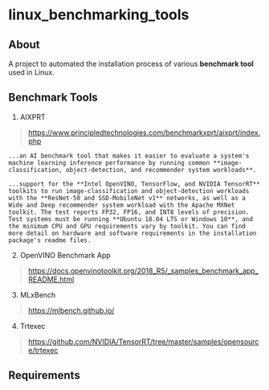 # linux_benchmarking_tools

## About
A project to automated the installation process of various **benchmark tool** used in Linux.

## Benchmark Tools
1. AIXPRT
> https://www.principledtechnologies.com/benchmarkxprt/aixprt/index.php

```
...an AI benchmark tool that makes it easier to evaluate a system's machine learning inference performance by running common **image-classification, object-detection, and recommender system workloads**.

...support for the **Intel OpenVINO, TensorFlow, and NVIDIA TensorRT** toolkits to run image-classification and object-detection workloads with the **ResNet-50 and SSD-MobileNet v1** networks, as well as a Wide and Deep recommender system workload with the Apache MXNet toolkit. The test reports FP32, FP16, and INT8 levels of precision. Test systems must be running **Ubuntu 18.04 LTS or Windows 10**, and the minimum CPU and GPU requirements vary by toolkit. You can find more detail on hardware and software requirements in the installation package's readme files.
```

2. OpenVINO Benchmark App
> https://docs.openvinotoolkit.org/2018_R5/_samples_benchmark_app_README.html

3. MLxBench
> https://mlbench.github.io/

4. Trtexec
> https://github.com/NVIDIA/TensorRT/tree/master/samples/opensource/trtexec

## Requirements

